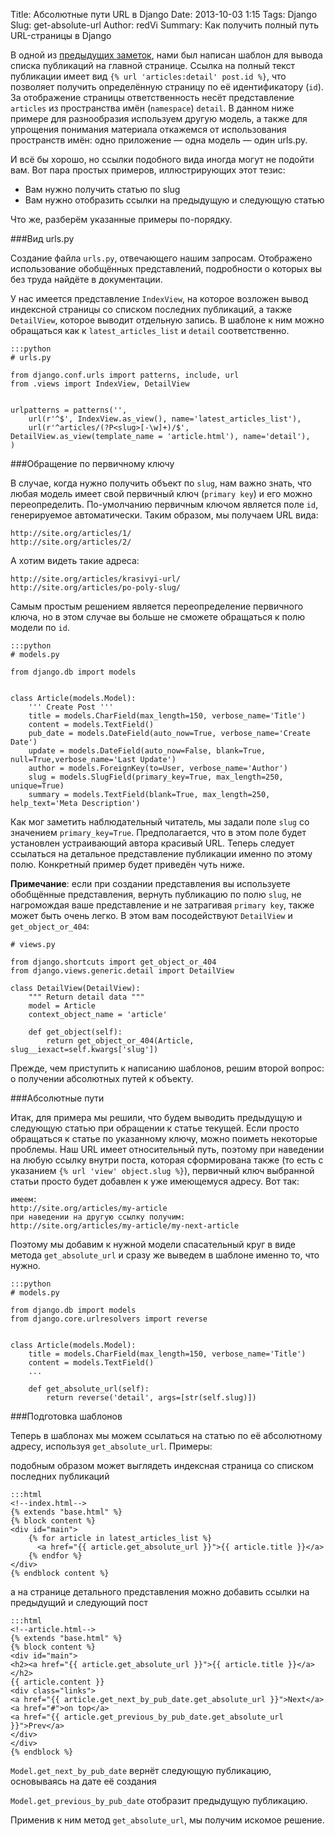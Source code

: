Title: Абсолютные пути URL в Django
Date: 2013-10-03 1:15
Tags: Django
Slug: get-absolute-url
Author: redVi
Summary: Как получить полный путь URL-страницы в Django

В одной из [предыдущих заметок](http://www.unix-lab.org/articles/django-first-steps.html), нами был написан шаблон для вывода списка публикаций на главной странице. Ссылка на полный текст публикации имеет вид `{% url 'articles:detail' post.id %}`, что позволяет получить определённую страницу по её идентификатору (`id`). За отображение страницы ответственность несёт представление `articles` из пространства имён (`namespace`) `detail`. В данном ниже примере для разнообразия используем другую модель, а также для упрощения понимания материала откажемся от использования пространств имён: одно приложение &mdash; одна модель &mdash; один urls.py.

И всё бы хорошо, но ссылки подобного вида иногда могут не подойти вам. Вот пара простых примеров, иллюстрирующих этот тезис:

- Вам нужно получить статью по slug
- Вам нужно отобразить ссылки на предыдущую и следующую статью

Что же, разберём указанные примеры по-порядку.

###Вид urls.py

Создание файла `urls.py`, отвечающего нашим запросам. Отображено использование обобщённых представлений, подробности о которых вы без труда найдёте в документации.

У нас имеется представление `IndexView`, на которое возложен вывод индексной страницы со списком последних публикаций, а также `DetailView`, которое выводит отдельную запись. В шаблоне к ним можно обращаться как к `latest_articles_list` и `detail` соответственно.

    :::python
    # urls.py

    from django.conf.urls import patterns, include, url
    from .views import IndexView, DetailView


    urlpatterns = patterns('',
        url(r'^$', IndexView.as_view(), name='latest_articles_list'),
        url(r'^articles/(?P<slug>[-\w]+)/$', DetailView.as_view(template_name = 'article.html'), name='detail'),
    )

###Обращение по первичному ключу

В случае, когда нужно получить объект по `slug`, нам важно знать, что любая модель имеет свой первичный ключ (`primary key`) и его можно переопределить. По-умолчанию первичным ключом является поле `id`, генерируемое автоматически. Таким образом, мы получаем URL вида:

    http://site.org/articles/1/
    http://site.org/articles/2/

А хотим видеть такие адреса:

    http://site.org/articles/krasivyi-url/
    http://site.org/articles/po-poly-slug/

Самым простым решением является переопределение первичного ключа, но в этом случае вы больше не сможете обращаться к полю модели по `id`.

    :::python
    # models.py

    from django.db import models


    class Article(models.Model):
        ''' Create Post '''
        title = models.CharField(max_length=150, verbose_name='Title')
        content = models.TextField()
        pub_date = models.DateField(auto_now=True, verbose_name='Create Date')
        update = models.DateField(auto_now=False, blank=True, null=True,verbose_name='Last Update')
        author = models.ForeignKey(to=User, verbose_name='Author')
        slug = models.SlugField(primary_key=True, max_length=250, unique=True)
        summary = models.TextField(blank=True, max_length=250, help_text='Meta Description')

Как мог заметить наблюдательный читатель, мы задали поле `slug` со значением `primary_key=True`. Предполагается, что в этом поле будет установлен устраивающий автора красивый URL. Теперь следует ссылаться на детальное представление публикации именно по этому полю. Конкретный пример будет приведён чуть ниже.

**Примечание**: если при создании представления вы используете обобщённые представления, вернуть публикацию по полю `slug`, не нагромождая ваше представление и не затрагивая `primary key`, также может быть очень легко. В этом вам посодействуют `DetailView` и `get_object_or_404`:

    # views.py

    from django.shortcuts import get_object_or_404
    from django.views.generic.detail import DetailView

    class DetailView(DetailView):
        """ Return detail data """
        model = Article
        context_object_name = 'article'

        def get_object(self):
            return get_object_or_404(Article, slug__iexact=self.kwargs['slug'])

Прежде, чем приступить к написанию шаблонов, решим второй вопрос: о получении абсолютных путей к объекту.

###Абсолютные пути

Итак, для примера мы решили, что будем выводить предыдущую и следующую статью при обращении к статье текущей. Если просто обращаться к статье по указанному ключу, можно поиметь некоторые проблемы. Наш URL имеет относительный путь, поэтому при наведении на любую ссылку внутри поста, которая сформирована также (то есть с указанием `{% url 'view' object.slug %}`), первичный ключ выбранной статьи просто будет добавлен к уже имеющемуся адресу. Вот так:

    имеем:
    http://site.org/articles/my-article
    при наведении на другую ссылку получим:
    http://site.org/articles/my-article/my-next-article

Поэтому мы добавим к нужной модели спасательный круг в виде метода `get_absolute_url` и сразу же выведем в шаблоне именно то, что нужно.

    :::python
    # models.py

    from django.db import models
    from django.core.urlresolvers import reverse


    class Article(models.Model):
        title = models.CharField(max_length=150, verbose_name='Title')
        content = models.TextField()
        ...

        def get_absolute_url(self):
            return reverse('detail', args=[str(self.slug)])


###Подготовка шаблонов

Теперь в шаблонах мы можем ссылаться на статью по её абсолютному адресу, используя `get_absolute_url`. Примеры:

подобным образом может выглядеть индексная страница со списком последних публикаций

    :::html
    <!--index.html-->
    {% extends "base.html" %}
    {% block content %}
    <div id="main">
        {% for article in latest_articles_list %}
          <a href="{{ article.get_absolute_url }}">{{ article.title }}</a>
        {% endfor %}
    </div>
    {% endblock content %}


а на странице детального представления можно добавить ссылки на предыдущий и следующий пост

    :::html
    <!--article.html-->
    {% extends "base.html" %}
    {% block content %}
    <div id="main">
    <h2><a href="{{ article.get_absolute_url }}">{{ article.title }}</a></h2>
    {{ article.content }}
    <div class="links">
    <a href="{{ article.get_next_by_pub_date.get_absolute_url }}">Next</a>
    <a href="#">on top</a>
    <a href="{{ article.get_previous_by_pub_date.get_absolute_url }}">Prev</a>
    </div>
    </div>
    {% endblock %}

`Model.get_next_by_pub_date` вернёт следующую публикацию, основываясь на дате её создания

`Model.get_previous_by_pub_date` отобразит предыдущую публикацию.

Применив к ним метод `get_absolute_url`, мы получим искомое решение.
